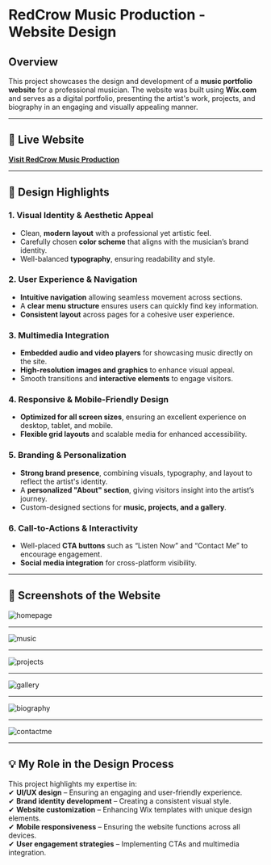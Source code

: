 # **RedCrow Music Production - Website Design**  

## **Overview**  
This project showcases the design and development of a **music portfolio website** for a professional musician. The website was built using **Wix.com** and serves as a digital portfolio, presenting the artist's work, projects, and biography in an engaging and visually appealing manner.  

---  
## **🔗 Live Website**  
**[Visit RedCrow Music Production](https://gpetridou8779.wixsite.com/mysite)**  

---  
## **🎨 Design Highlights**  

### **1. Visual Identity & Aesthetic Appeal**  
- Clean, **modern layout** with a professional yet artistic feel.  
- Carefully chosen **color scheme** that aligns with the musician’s brand identity.  
- Well-balanced **typography**, ensuring readability and style.  

### **2. User Experience & Navigation**  
- **Intuitive navigation** allowing seamless movement across sections.  
- A **clear menu structure** ensures users can quickly find key information.  
- **Consistent layout** across pages for a cohesive user experience.  

### **3. Multimedia Integration**  
- **Embedded audio and video players** for showcasing music directly on the site.  
- **High-resolution images and graphics** to enhance visual appeal.  
- Smooth transitions and **interactive elements** to engage visitors.  

### **4. Responsive & Mobile-Friendly Design**  
- **Optimized for all screen sizes**, ensuring an excellent experience on desktop, tablet, and mobile.  
- **Flexible grid layouts** and scalable media for enhanced accessibility.  

### **5. Branding & Personalization**  
- **Strong brand presence**, combining visuals, typography, and layout to reflect the artist's identity.  
- A **personalized "About" section**, giving visitors insight into the artist’s journey.  
- Custom-designed sections for **music, projects, and a gallery**.  

### **6. Call-to-Actions & Interactivity**  
- Well-placed **CTA buttons** such as “Listen Now” and “Contact Me” to encourage engagement.  
- **Social media integration** for cross-platform visibility.  

---  
## **📸 Screenshots of the Website**  
![homepage](https://github.com/user-attachments/assets/d63682a6-2aef-44b7-9d2e-edbea1965aaa)

---
![music](https://github.com/user-attachments/assets/61c241e5-dd4d-4711-a3f5-335f7f38e839)

---
![projects](https://github.com/user-attachments/assets/0d9d326f-4f04-44ae-8821-d287ad1cc5a0)

---
![gallery](https://github.com/user-attachments/assets/f8f8c41b-36d1-4057-a180-4689c9e78c3b)

---
![biography](https://github.com/user-attachments/assets/31fbf04d-860b-4eaa-b584-26f72b887e94)

---
![contactme](https://github.com/user-attachments/assets/302cfe63-88e8-4e4b-9988-f4f487f96018)


---  
## **💡 My Role in the Design Process**  
This project highlights my expertise in:  
✔ **UI/UX design** – Ensuring an engaging and user-friendly experience.  
✔ **Brand identity development** – Creating a consistent visual style.  
✔ **Website customization** – Enhancing Wix templates with unique design elements.  
✔ **Mobile responsiveness** – Ensuring the website functions across all devices.  
✔ **User engagement strategies** – Implementing CTAs and multimedia integration.  

